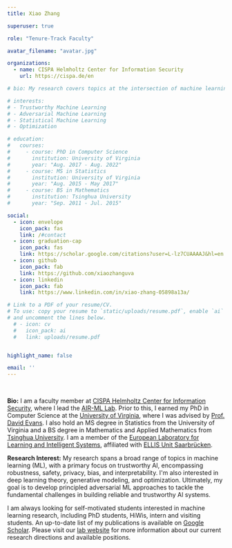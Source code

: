 ```yaml
---
title: Xiao Zhang

superuser: true

role: "Tenure-Track Faculty"

avatar_filename: "avatar.jpg"

organizations:
  - name: CISPA Helmholtz Center for Information Security
    url: https://cispa.de/en

# bio: My research covers topics at the intersection of machine learning and security, with a special focus on trustworthy machine leanring, statistical machine learning, optimization, and deep learning.

# interests: 
# - Trustworthy Machine Learning
# - Adversarial Machine Learning
# - Statistical Machine Learning
# - Optimization

# education:
#   courses:
#     - course: PhD in Computer Science
#       institution: University of Virginia
#       year: "Aug. 2017 - Aug. 2022"
#     - course: MS in Statistics
#       institution: University of Virginia
#       year: "Aug. 2015 - May 2017"
#     - course: BS in Mathematics
#       institution: Tsinghua University
#       year: "Sep. 2011 - Jul. 2015"

social:
  - icon: envelope
    icon_pack: fas
    link: /#contact
  - icon: graduation-cap
    icon_pack: fas
    link: https://scholar.google.com/citations?user=L-lz7CUAAAAJ&hl=en
  - icon: github
    icon_pack: fab
    link: https://github.com/xiaozhanguva
  - icon: linkedin
    icon_pack: fab
    link: https://www.linkedin.com/in/xiao-zhang-05898a13a/

# Link to a PDF of your resume/CV.
# To use: copy your resume to `static/uploads/resume.pdf`, enable `ai` icons in `params.toml`, 
# and uncomment the lines below.
  # - icon: cv
  #   icon_pack: ai
  #   link: uploads/resume.pdf


highlight_name: false

email: ''
---
```


<br/>

**Bio:** I am a faculty member at [CISPA Helmholtz Center for Information Security](https://cispa.de/en), where I lead the [AIR-ML Lab](https://air-ml.org). Prior to this, I earned my PhD in Computer Science at the [University of Virginia](http://www.virginia.edu/), where I was advised by [Prof. David Evans](https://www.cs.virginia.edu/~evans/). I also hold an MS degree in Statistics from the University of Virginia and a BS degree in Mathematics and Applied Mathematics from [Tsinghua University](https://www.tsinghua.edu.cn/). I am a member of the [European Laboratory for Learning and Intelligent Systems](https://ellis.eu/), affiliated with [ELLIS Unit Saarbrücken](https://ellis.eu/units/saarbrucken).

**Research Interest:** My research spans a broad range of topics in machine learning (ML), with a primary focus on trustworthy AI, encompassing robustness, safety, privacy, bias, and interpretability. I'm also interested in deep learning theory, generative modeling, and optimization. Ultimately, my goal is to <span class="blue-highlight">develop principled adversarial ML approaches to tackle the fundamental challenges in building reliable and trustworthy AI systems</span>. 

I am always looking for self-motivated students interested in machine learning research, including PhD students, HiWis, intern and visiting students. An up-to-date list of my publications is available on [Google Scholar](https://scholar.google.com/citations?user=L-lz7CUAAAAJ&hl=en). Please visit our [lab website](https://air-ml.org) for more information about our current research directions and available positions.

<!-- **Open Positions:** <span style="color:darkred"> I am looking for self-motivated students who are interested in trustworthy machine learning, including PhD students, research assistants, intern and visiting students. Check [Open Positions](position/) for more details.</span>  -->

<!-- Here is my latest [CV](https://xiao-zhang.net/uploads/resume.pdf).  -->
